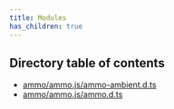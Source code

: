 ```yaml
---
title: Modules
has_children: true
---
```


<h2 class="text-delta">Directory table of contents</h2>

- [ammo/ammo.js/ammo-ambient.d.ts](/gg-web-engine/modules/ammo/ammo.js/ammo-ambient.d.ts)
- [ammo/ammo.js/ammo.d.ts](/gg-web-engine/modules/ammo/ammo.js/ammo.d.ts)
